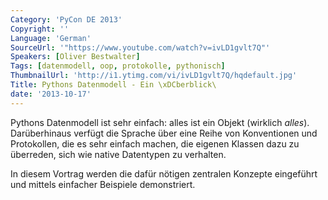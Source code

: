 ```yaml
---
Category: 'PyCon DE 2013'
Copyright: ''
Language: 'German'
SourceUrl: '"https://www.youtube.com/watch?v=ivLD1gvlt7Q"'
Speakers: [Oliver Bestwalter]
Tags: [datenmodell, oop, protokolle, pythonisch]
ThumbnailUrl: 'http://i1.ytimg.com/vi/ivLD1gvlt7Q/hqdefault.jpg'
Title: Pythons Datenmodell - Ein \xDCberblick\
date: '2013-10-17'
---
```

Pythons Datenmodell ist sehr einfach: alles ist ein Objekt (wirklich *alles*).
Darüberhinaus verfügt die Sprache über eine Reihe von Konventionen und Protokollen, die es sehr einfach machen, die eigenen Klassen dazu zu überreden, sich wie native Datentypen zu verhalten.

In diesem Vortrag werden die dafür nötigen zentralen Konzepte eingeführt und mittels einfacher Beispiele demonstriert.

